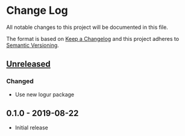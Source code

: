 # Change Log


All notable changes to this project will be documented in this file.

The format is based on [Keep a Changelog](http://keepachangelog.com/en/1.0.0/)
and this project adheres to [Semantic Versioning](http://semver.org/spec/v2.0.0.html).


## [Unreleased]

### Changed

- Use new logur package


## 0.1.0 - 2019-08-22

- Initial release


[Unreleased]: https://github.com/logur/integration-invision/compare/v0.1.0...HEAD
